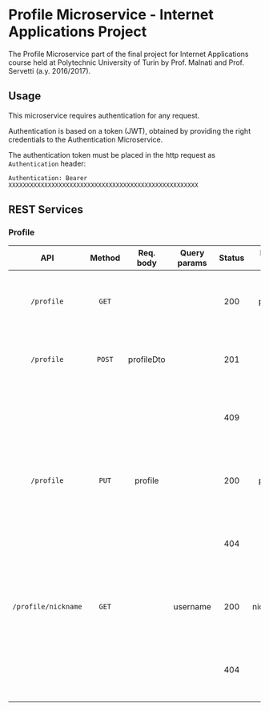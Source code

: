 # Profile Microservice - Internet Applications Project

The Profile Microservice part of the final project for Internet Applications course held at Polytechnic University of Turin by Prof. Malnati and Prof. Servetti (a.y. 2016/2017).

## Usage

This microservice requires authentication for any request. 

Authentication is based on a token (JWT), obtained by providing the right credentials to the Authentication Microservice.

The authentication token must be placed in the http request as `Authentication` header:

`Authentication: Bearer XXXXXXXXXXXXXXXXXXXXXXXXXXXXXXXXXXXXXXXXXXXXXXXXXXXXX	` 

## REST Services

### Profile

| API	               | Method | Req. body  | Query params | Status | Resp. body | Meaning    					  |
|:--------------------:|:------:|:----------:|:------------:|:------:|:----------:|:-------------------------------|
| `/profile`           | `GET`  |            |              | 200    | profile    | Get the profile of the current logged user |
| `/profile`           | `POST` | profileDto |              | 201    |            | Create a profile for a new registered user |
|                      |        |            |              | 409    |            | A profile for the same username already exists |
| `/profile`           | `PUT`  | profile    |              | 200    | profile    | Update the profile of the current logged user |
|                      |        |            |              | 404    |            | A profile for the requested username doesn't exist |
| `/profile/nickname`  | `GET`  |            | username     | 200    | nickname   | Get the nickname associated to the username param |
|                      |        |            |              | 404    |            | A profile for the requested username doesn't exist |
